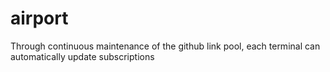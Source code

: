 # airport
Through continuous maintenance of the github link pool, each terminal can automatically update subscriptions
